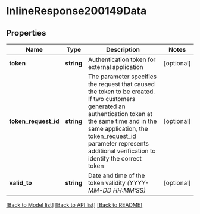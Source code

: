 # InlineResponse200149Data

## Properties
Name | Type | Description | Notes
------------ | ------------- | ------------- | -------------
**token** | **string** | Authentication token for external application | [optional] 
**token_request_id** | **string** | The parameter specifies the request that caused the token to be created. If two customers generated an authentication token at the same time and in the same application, the token_request_id parameter represents additional verification to identify the correct token | [optional] 
**valid_to** | **string** | Date and time of the token validity   *(YYYY-MM-DD HH:MM:SS)* | [optional] 

[[Back to Model list]](../../README.md#documentation-for-models) [[Back to API list]](../../README.md#documentation-for-api-endpoints) [[Back to README]](../../README.md)

